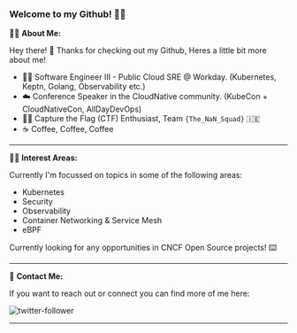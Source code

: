 ### Welcome to my Github! 🐱‍👓

🐱‍💻 **About Me:**

Hey there! 👋 
Thanks for checking out my Github, Heres a little bit more about me!

- 👨‍💻 Software Engineer III - Public Cloud SRE @ Workday. (Kubernetes, Keptn, Golang, Observability etc.)
- ☁️ Conference Speaker in the CloudNative community. (KubeCon + CloudNativeCon, AllDayDevOps)
- 🐱‍👤 Capture the Flag (CTF) Enthusiast, Team `{The_NaN_Squad}` 🇮🇪
- ☕ Coffee, Coffee, Coffee

***

🐱‍🚀 **Interest Areas:**

Currently I'm focussed on topics in some of the following areas:

- Kubernetes
- Security
- Observability
- Container Networking & Service Mesh
- eBPF

Currently looking for any opportunities in CNCF Open Source projects! ⌨️

***

💬 **Contact Me:**

If you want to reach out or connect you can find more of me here:

![twitter-follower](https://img.shields.io/twitter/follow/davekerr95?style=social) 

***
